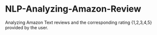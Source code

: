 # NLP-Analyzing-Amazon-Review

Analyzing Amazon Text reviews and the corresponding rating {1,2,3,4,5} provided by the user. 

